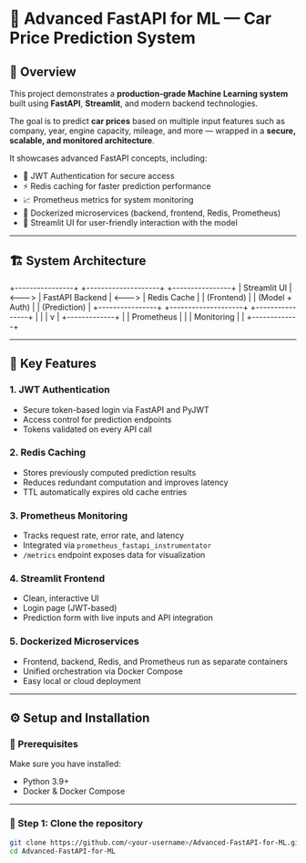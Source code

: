 # 🚀 Advanced FastAPI for ML — Car Price Prediction System

## 🧠 Overview
This project demonstrates a **production-grade Machine Learning system** built using **FastAPI**, **Streamlit**, and modern backend technologies.

The goal is to predict **car prices** based on multiple input features such as company, year, engine capacity, mileage, and more — wrapped in a **secure, scalable, and monitored architecture**.

It showcases advanced FastAPI concepts, including:
- 🔐 JWT Authentication for secure access  
- ⚡ Redis caching for faster prediction performance  
- 📈 Prometheus metrics for system monitoring  
- 🐳 Dockerized microservices (backend, frontend, Redis, Prometheus)  
- 🎨 Streamlit UI for user-friendly interaction with the model  

---

## 🏗️ System Architecture

+----------------+ +--------------------+ +----------------+
| Streamlit UI | <---> | FastAPI Backend | <---> | Redis Cache |
| (Frontend) | | (Model + Auth) | | (Prediction) |
+----------------+ +--------------------+ +----------------+
| |
| v
| +-------------+
| | Prometheus |
| | Monitoring |
| +-------------+



---

## 🔑 Key Features

### 1. JWT Authentication
- Secure token-based login via FastAPI and PyJWT  
- Access control for prediction endpoints  
- Tokens validated on every API call  

### 2. Redis Caching
- Stores previously computed prediction results  
- Reduces redundant computation and improves latency  
- TTL automatically expires old cache entries  

### 3. Prometheus Monitoring
- Tracks request rate, error rate, and latency  
- Integrated via `prometheus_fastapi_instrumentator`  
- `/metrics` endpoint exposes data for visualization  

### 4. Streamlit Frontend
- Clean, interactive UI  
- Login page (JWT-based)  
- Prediction form with live inputs and API integration  

### 5. Dockerized Microservices
- Frontend, backend, Redis, and Prometheus run as separate containers  
- Unified orchestration via Docker Compose  
- Easy local or cloud deployment  

---

## ⚙️ Setup and Installation

### 🧩 Prerequisites
Make sure you have installed:
- Python 3.9+
- Docker & Docker Compose

---

### 🧰 Step 1: Clone the repository
```bash
git clone https://github.com/<your-username>/Advanced-FastAPI-for-ML.git
cd Advanced-FastAPI-for-ML
